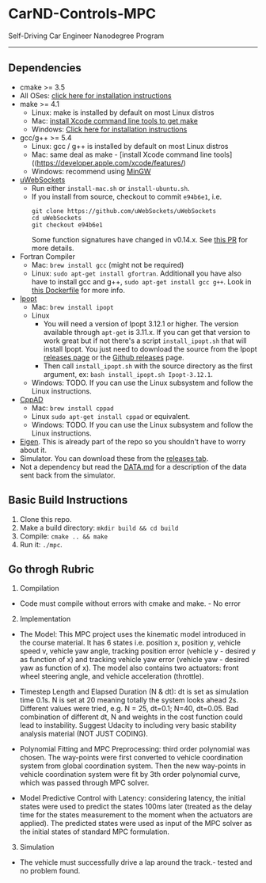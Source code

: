 # CarND-Controls-MPC
Self-Driving Car Engineer Nanodegree Program

---

## Dependencies

* cmake >= 3.5
 * All OSes: [click here for installation instructions](https://cmake.org/install/)
* make >= 4.1
  * Linux: make is installed by default on most Linux distros
  * Mac: [install Xcode command line tools to get make](https://developer.apple.com/xcode/features/)
  * Windows: [Click here for installation instructions](http://gnuwin32.sourceforge.net/packages/make.htm)
* gcc/g++ >= 5.4
  * Linux: gcc / g++ is installed by default on most Linux distros
  * Mac: same deal as make - [install Xcode command line tools]((https://developer.apple.com/xcode/features/)
  * Windows: recommend using [MinGW](http://www.mingw.org/)
* [uWebSockets](https://github.com/uWebSockets/uWebSockets)
  * Run either `install-mac.sh` or `install-ubuntu.sh`.
  * If you install from source, checkout to commit `e94b6e1`, i.e.
    ```
    git clone https://github.com/uWebSockets/uWebSockets 
    cd uWebSockets
    git checkout e94b6e1
    ```
    Some function signatures have changed in v0.14.x. See [this PR](https://github.com/udacity/CarND-MPC-Project/pull/3) for more details.
* Fortran Compiler
  * Mac: `brew install gcc` (might not be required)
  * Linux: `sudo apt-get install gfortran`. Additionall you have also have to install gcc and g++, `sudo apt-get install gcc g++`. Look in [this Dockerfile](https://github.com/udacity/CarND-MPC-Quizzes/blob/master/Dockerfile) for more info.
* [Ipopt](https://projects.coin-or.org/Ipopt)
  * Mac: `brew install ipopt`
  * Linux
    * You will need a version of Ipopt 3.12.1 or higher. The version available through `apt-get` is 3.11.x. If you can get that version to work great but if not there's a script `install_ipopt.sh` that will install Ipopt. You just need to download the source from the Ipopt [releases page](https://www.coin-or.org/download/source/Ipopt/) or the [Github releases](https://github.com/coin-or/Ipopt/releases) page.
    * Then call `install_ipopt.sh` with the source directory as the first argument, ex: `bash install_ipopt.sh Ipopt-3.12.1`. 
  * Windows: TODO. If you can use the Linux subsystem and follow the Linux instructions.
* [CppAD](https://www.coin-or.org/CppAD/)
  * Mac: `brew install cppad`
  * Linux `sudo apt-get install cppad` or equivalent.
  * Windows: TODO. If you can use the Linux subsystem and follow the Linux instructions.
* [Eigen](http://eigen.tuxfamily.org/index.php?title=Main_Page). This is already part of the repo so you shouldn't have to worry about it.
* Simulator. You can download these from the [releases tab](https://github.com/udacity/self-driving-car-sim/releases).
* Not a dependency but read the [DATA.md](./DATA.md) for a description of the data sent back from the simulator.


## Basic Build Instructions


1. Clone this repo.
2. Make a build directory: `mkdir build && cd build`
3. Compile: `cmake .. && make`
4. Run it: `./mpc`.


## Go throgh Rubric

1. Compilation

* Code must compile without errors with cmake and make. - No error

2. Implementation

* The Model: This MPC project uses the kinematic model introduced in the course material. It has 6 states i.e. position x, position y, vehicle speed v, vehicle yaw angle, tracking position error (vehicle y - desired y as function of x) and tracking vehicle yaw error (vehicle yaw - desired yaw as function of x). The model also contains two actuators: front wheel steering angle, and vehicle acceleration (throttle). 

* Timestep Length and Elapsed Duration (N & dt): dt is set as simulation time 0.1s. N is set at 20 meaning totally the system looks ahead 2s.  Different values were tried, e.g. N = 25, dt=0.1; N=40, dt=0.05. Bad combination of different dt, N and weights in the cost function could lead to instability. Suggest Udacity to including very basic stability analysis material (NOT JUST CODING). 

* Polynomial Fitting and MPC Preprocessing: third order polynomial was chosen. The way-points were first converted to vehicle coordination system from global coordination system. Then the new way-points in vehicle coordination system were fit by 3th order polynomial curve, which was passed through MPC solver. 

* Model Predictive Control with Latency: considering latency, the initial states were used to predict the states 100ms later (treated as the delay time for the states measurement to the moment when the actuators are applied). The predicted states were used as input of the MPC solver as the initial states of standard MPC formulation.  



3. Simulation

* The vehicle must successfully drive a lap around the track.- tested and no problem found.  


